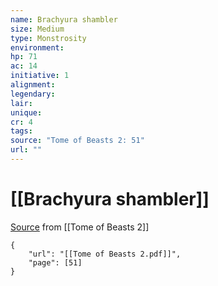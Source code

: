 ```yaml
---
name: Brachyura shambler
size: Medium
type: Monstrosity
environment: 
hp: 71
ac: 14
initiative: 1
alignment: 
legendary: 
lair: 
unique: 
cr: 4
tags: 
source: "Tome of Beasts 2: 51"
url: ""
---
```

# [[Brachyura shambler]]

[Source](zotero://open-pdf/library/items/9UQIAB6R?page=51) from [[Tome of Beasts 2]]

```pdf
{
	"url": "[[Tome of Beasts 2.pdf]]",
	"page": [51]
}
```

